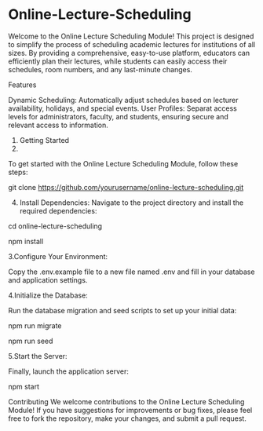 # Online-Lecture-Scheduling
Welcome to the Online Lecture Scheduling Module! This project is designed to simplify the process of scheduling academic lectures for institutions of all sizes. By providing a comprehensive, easy-to-use platform, educators can efficiently plan their lectures, while students can easily access their schedules, room numbers, and any last-minute changes.

Features

Dynamic Scheduling: Automatically adjust schedules based on lecturer availability, holidays, and special events.
User Profiles: Separat access levels for administrators, faculty, and students, ensuring secure and relevant access to information.

1. Getting Started
2. 
To get started with the Online Lecture Scheduling Module, follow these steps:

git clone https://github.com/yourusername/online-lecture-scheduling.git



4. Install Dependencies:
Navigate to the project directory and install the required dependencies:

cd online-lecture-scheduling

npm install


3.Configure Your Environment:

Copy the .env.example file to a new file named .env and fill in your database and application settings.


4.Initialize the Database:

Run the database migration and seed scripts to set up your initial data:

npm run migrate

npm run seed



5.Start the Server:

Finally, launch the application server:

npm start


Contributing
We welcome contributions to the Online Lecture Scheduling Module! If you have suggestions for improvements or bug fixes, please feel free to fork the repository, make your changes, and submit a pull request.
